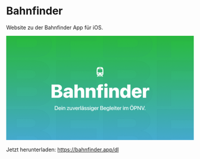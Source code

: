 # Bahnfinder

Website zu der Bahnfinder App für iOS.

![preview](/public/opengraphDetailed.png)

Jetzt herunterladen:
https://bahnfinder.app/dl